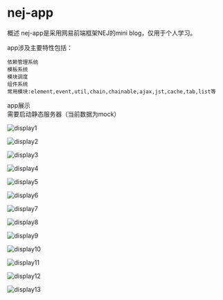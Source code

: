 # nej-app

概述
nej-app是采用网易前端框架NEJ的mini blog，仅用于个人学习。

app涉及主要特性包括：

    依赖管理系统
    模板系统
    模块调度
    组件系统
    常用模块:element,event,util,chain,chainable,ajax,jst,cache,tab,list等
    
 app展示   
 需要启动静态服务器（当前数据为mock）
 

 ![display1](https://github.com/luyanchen/nej-app/blob/master/res/dispaly/1.png)
 
 ![display2](https://github.com/luyanchen/nej-app/blob/master/res/dispaly/2.png)
 
 ![display3](https://github.com/luyanchen/nej-app/blob/master/res/dispaly/3.png)
 
 ![display4](https://github.com/luyanchen/nej-app/blob/master/res/dispaly/4.png)
 
 ![display5](https://github.com/luyanchen/nej-app/blob/master/res/dispaly/5.png)
 
 ![display6](https://github.com/luyanchen/nej-app/blob/master/res/dispaly/6.png)
 
 ![display7](https://github.com/luyanchen/nej-app/blob/master/res/dispaly/7.png)
 
 ![display8](https://github.com/luyanchen/nej-app/blob/master/res/dispaly/8.png)
 
 ![display9](https://github.com/luyanchen/nej-app/blob/master/res/dispaly/9.png)
 
 ![display10](https://github.com/luyanchen/nej-app/blob/master/res/dispaly/10.png)
 
 ![display11](https://github.com/luyanchen/nej-app/blob/master/res/dispaly/11.png)
 
 ![display12](https://github.com/luyanchen/nej-app/blob/master/res/dispaly/12.png)
 
 ![display13](https://github.com/luyanchen/nej-app/blob/master/res/dispaly/13.png)
 

   

